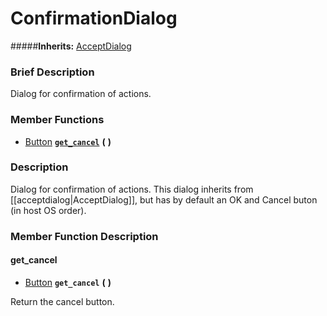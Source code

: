 #  ConfirmationDialog  
#####**Inherits:** [AcceptDialog](class_acceptdialog)

###  Brief Description  
Dialog for confirmation of actions.

###  Member Functions 
  * [Button](class_button)  **[`get_cancel`](#get_cancel)**  **(** **)**

###  Description  
Dialog for confirmation of actions. This dialog inherits from [[acceptdialog|AcceptDialog]], but has by default an OK and Cancel buton (in host OS order).

###  Member Function Description  

#### <a name="get_cancel">get_cancel</a>
  * [Button](class_button)  **`get_cancel`**  **(** **)**

Return the cancel button.
